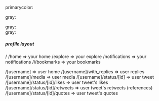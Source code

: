 primarycolor: <div className="text-[#2596be]"></div>

gray: <div className="text-[#f0ecec]"></div>
gray: <div className="text-[#f0ecec]"></div>
gray: <div className="text-[#f0ecec]"></div>


##### profile layout #####
/
/home                            => your home
/explore                         => your explore
/notifications                   => your notifications
/i/bookmarks                     => your bookmarks

/[username]                      => user home
/[username]/with_replies         => user replies
/[username]/media                => user media
/[username]/status/[id]          => user tweet
/[username]/status/[id]/likes    => user tweet's likes
/[username]/status/[id]/retweets => user tweet's retweets (references)
/[username]/status/[id]/quotes   => user tweet's quotes 
